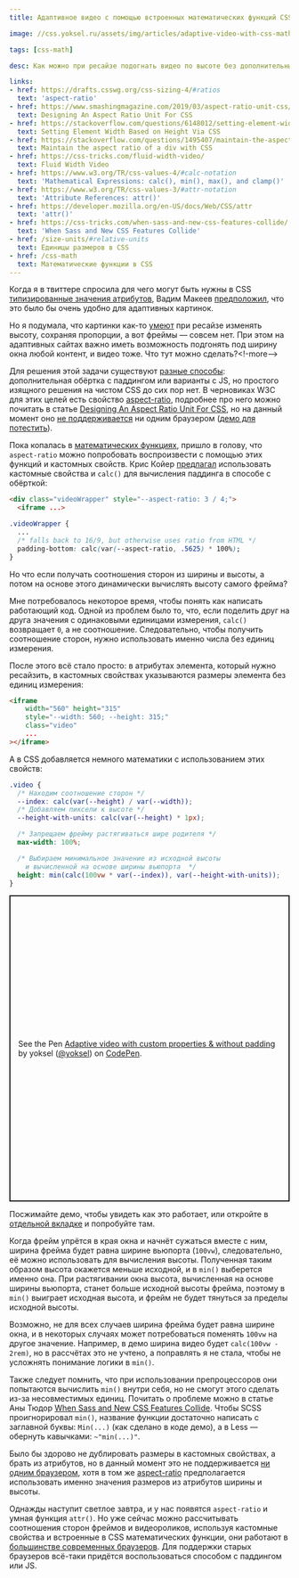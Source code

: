```yaml
---
title: Адаптивное видео с помощью встроенных математических функций CSS

image: //css.yoksel.ru/assets/img/articles/adaptive-video-with-css-math/preview.jpg

tags: [css-math]

desc: Как можно при ресайзе подогнать видео по высоте без дополнительных обёрток и JS?

links:
- href: https://drafts.csswg.org/css-sizing-4/#ratios
  text: 'aspect-ratio'
- href: https://www.smashingmagazine.com/2019/03/aspect-ratio-unit-css/
  text: Designing An Aspect Ratio Unit For CSS
- href: https://stackoverflow.com/questions/6148012/setting-element-width-based-on-height-via-css
  text: Setting Element Width Based on Height Via CSS
- href: https://stackoverflow.com/questions/1495407/maintain-the-aspect-ratio-of-a-div-with-css
  text: Maintain the aspect ratio of a div with CSS
- href: https://css-tricks.com/fluid-width-video/
  text: Fluid Width Video
- href: https://www.w3.org/TR/css-values-4/#calc-notation
  text: 'Mathematical Expressions: calc(), min(), max(), and clamp()'
- href: https://www.w3.org/TR/css-values-3/#attr-notation
  text: 'Attribute References: attr()'
- href: https://developer.mozilla.org/en-US/docs/Web/CSS/attr
  text: 'attr()'
- href: https://css-tricks.com/when-sass-and-new-css-features-collide/
  text: 'When Sass and New CSS Features Collide'
- href: /size-units/#relative-units
  text: Единицы размеров в CSS
- href: /css-math
  text: Математические функции в CSS
---
```


Когда я в твиттере спросила для чего могут быть нужны в CSS [типизированные значения атрибутов](https://www.w3.org/TR/css-values-3/#attr-notation), Вадим Макеев [предположил](https://twitter.com/pepelsbey/status/1304036385599508480), что это было бы очень удобно для адаптивных картинок.

Но я подумала, что картинки как-то [умеют](https://codepen.io/yoksel/pen/wvGNrro) при ресайзе изменять высоту, сохраняя пропорции, а вот фреймы — совсем нет. При этом на адаптивных сайтах важно иметь возможность подгонять под ширину окна любой контент, и видео тоже. Что тут можно сделать?<!-more-->

Для решения этой задачи существуют [разные способы](https://css-tricks.com/fluid-width-video/): дополнительная обёртка с паддингом или варианты с JS, но простого изящного решения на чистом CSS до сих пор нет. В черновиках W3C для этих целей есть свойство [aspect-ratio](https://drafts.csswg.org/css-sizing-4/#ratios), подробнее про него можно почитать в статье [Designing An Aspect Ratio Unit For CSS](https://www.smashingmagazine.com/2019/03/aspect-ratio-unit-css/), но на данный момент оно [не поддерживается](https://caniuse.com/mdn-css_properties_aspect-ratio) ни одним браузером ([демо для потестить](https://codepen.io/yoksel/pen/WNwPEoV)).

Пока копалась в [математических функциях](/css-math), пришло в голову, что `aspect-ratio` можно попробовать воспроизвести с помощью этих функций и кастомных свойств. Крис Койер [предлагал](https://css-tricks.com/fluid-width-video/) использовать кастомные свойства и `calc()` для вычисления паддинга в способе с обёрткой:

```html
<div class="videoWrapper" style="--aspect-ratio: 3 / 4;">
  <iframe ...>
```

```css
.videoWrapper {
  ...
  /* falls back to 16/9, but otherwise uses ratio from HTML */
  padding-bottom: calc(var(--aspect-ratio, .5625) * 100%);
}
```

Но что если получать соотношения сторон из ширины и высоты, а потом на основе этого динамически вычислять высоту самого фрейма?

Мне потребовалось некоторое время, чтобы понять как написать работающий код. Одной из проблем было то, что, если поделить друг на друга значения с одинаковыми единицами измерения, `calc()` возвращает `0`, а не соотношение. Следовательно, чтобы получить соотношение сторон, нужно использовать именно числа без единиц измерения.

После этого всё стало просто: в атрибутах элемента, который нужно ресайзить, в кастомных свойствах указываются размеры элемента без единиц измерения:

```html
<iframe
    width="560" height="315"
    style="--width: 560; --height: 315;"
    class="video"
    ...
></iframe>
```

А в CSS добавляется немного математики с использованием этих свойств:

```css
.video {
  /* Находим соотношение сторон */
  --index: calc(var(--height) / var(--width));
  /* Добавляем пиксели к высоте */
  --height-with-units: calc(var(--height) * 1px);

  /* Запрещаем фрейму растягиваться шире родителя */
  max-width: 100%;

  /* Выбираем минимальное значение из исходной высоты
    и вычисленной на основе ширины вьюпорта  */
  height: min(calc(100vw * var(--index)), var(--height-with-units));
}
```

<div class="resizable resizable--x"><p class="codepen" data-height="550" data-theme-id="dark" data-default-tab="result" data-user="yoksel" data-slug-hash="oNxmgYq" style="height: 550px; box-sizing: border-box; display: flex; align-items: center; justify-content: center; border: 2px solid; margin: 1em 0; padding: 1em;" data-pen-title="Adaptive video with custom properties &amp;amp; without padding">
  <span>See the Pen <a href="https://codepen.io/yoksel/pen/oNxmgYq">
  Adaptive video with custom properties &amp; without padding</a> by yoksel (<a href="https://codepen.io/yoksel">@yoksel</a>)
  on <a href="https://codepen.io">CodePen</a>.</span>
</p>
<script async src="https://static.codepen.io/assets/embed/ei.js"></script></div>

Посжимайте демо, чтобы увидеть как это работает, или откройте в [отдельной вкладке](https://codepen.io/yoksel/pen/oNxmgYq?editors=0100) и попробуйте там.

Когда фрейм упрётся в края окна и начнёт сужаться вместе с ним, ширина фрейма будет равна ширине вьюпорта (`100vw`), следовательно, её можно использовать для вычисления высоты. Полученная таким образом высота окажется меньше исходной, и в `min()` выберется именно она. При растягивании окна высота, вычисленная на основе ширины вьюпорта, станет больше исходной высоты фрейма, поэтому в `min()` выиграет исходная высота, и фрейм не будет тянуться за пределы исходной высоты.

Возможно, не для всех случаев ширина фрейма будет равна ширине окна, и в некоторых случаях может потребоваться поменять `100vw` на другое значение. Например, в демо ширина видео будет `calc(100vw - 2rem)`, но в рассчётах это не учтено, а поправлять я не стала, чтобы не усложнять понимание логики в `min()`.

Также следует помнить, что при использовании препроцессоров они попытаются вычислить `min()` внутри себя, но не смогут этого сделать из-за несовместимых единиц. Почитать о проблеме можно в статье Аны Тюдор [When Sass and New CSS Features Collide](https://css-tricks.com/when-sass-and-new-css-features-collide/). Чтобы SCSS проигнорировал `min()`, название функции достаточно написать с заглавной буквы: `Min(...)` (как сделано в коде демо), а в Less — обернуть кавычками: `~"min(...)"`.

Было бы здорово не дублировать размеры в кастомных свойствах, а брать из атрибутов, но в данный момент это не поддерживается [ни одним браузером](https://caniuse.com/mdn-css_types_attr_type-or-unit), хотя в том же [aspect-ratio](https://drafts.csswg.org/css-sizing-4/#ratios) предполагается использовать именно значения размеров из атрибутов ширины и высоты.

Однажды наступит светлое завтра, и у нас появятся `aspect-ratio` и умная функция `attr()`. Но уже сейчас можно рассчитывать соотношения сторон фреймов и видеороликов, используя кастомные свойства и встроенные в CSS математических функции, они работают в [большинстве современных браузеров](https://caniuse.com/css-math-functions). Для поддержки старых браузеров всё-таки придётся воспользоваться способом с паддингом или JS.
